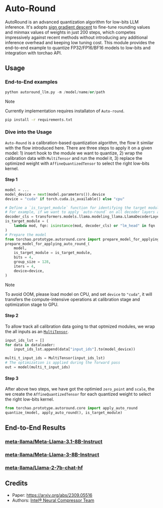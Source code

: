 # Auto-Round

AutoRound is an advanced quantization algorithm for low-bits LLM inference. It's adopts [sign gradient descent](https://arxiv.org/abs/1905.12938) to fine-tune rounding values and minmax values of weights in just 200 steps, which competes impressively against recent methods without introducing any additional inference overhead and keeping low tuning cost. This module provides the end-to-end example to quantize FP32/FP16/BF16 models to low-bits and integration with torchao API.

## Usage

### End-to-End examples

```python
python autoround_llm.py -m /model/name/or/path
```


> [!NOTE]
> Currently implementation requires installaton of `Auto-round`.

```bash
pip install -r requirements.txt
```

### Dive into the Usage
`Auto-Round` is a calibration-based quantization algorithm, the flow it similar with the flow introduced here. There are three steps to apply it on a given model: 1) insert hook to the module we want to quantize, 2) wrap the calibration data with `MultiTensor` and run the model it, 3) replace the optimized weight with `AffineQuantizedTensor` to select the right low-bits kernel.

#### Step 1
```python
model = ...
model_device = next(model.parameters()).device
device = "cuda" if torch.cuda.is_available() else "cpu"

# Define a `is_target_module` function for identifying the target modules that want to be quantized.
# For example, if we want to apply `auto-round` on all decoder layers and `lm-head` of Llama.
decoder_cls = transformers.models.llama.modeling_llama.LlamaDecoderLayer
is_target_module = (
    lambda mod, fqn: isinstance(mod, decoder_cls) or "lm_head" in fqn
)
# Prepare the model 
from torchao.prototype.autoround.core import prepare_model_for_applying_auto_round_
prepare_model_for_applying_auto_round_(
    model,
    is_target_module = is_target_module,
    bits = 4,
    group_size = 128,
    iters = 4,
    device=device,
)
```
> [!NOTE]
> To avoid OOM, please load model on CPU, and set `device` to `"cuda"`, it will transfers the compute-intensive operations at calibration stage and optimization stage to GPU.

#### Step 2 
To allow track all calibration data going to that optmized modules, we wrap the all inputs as an [`MultiTensor`](https://gist.github.com/HDCharles/a1b575bbf8875f994af8a01b225e1227). 
```python
input_ids_lst = []
for data in dataloader:
    input_ids_lst.append(data["input_ids"].to(model_device))

multi_t_input_ids = MultiTensor(input_ids_lst)
# The optimization is applied during the forward pass
out = model(multi_t_input_ids)
```
#### Step 3
After above two steps, we have got the optimied `zero_point` and `scale`, the we create the `AffineQuantizedTensor` 
for each quantized weight to select the right low-bits kernel.

```python
from torchao.prototype.autoround.core import apply_auto_round
quantize_(model, apply_auto_round(), is_target_module)
```

## End-to-End Results
### [meta-llama/Meta-Llama-3.1-8B-Instruct](https://huggingface.co/meta-llama/Meta-Llama-3.1-8B-Instruct)

### [meta-llama/Meta-Llama-3-8B-Instruct](https://huggingface.co/meta-llama/Meta-Llama-3-8B-Instruct)

### [meta-llama/Llama-2-7b-chat-hf](https://huggingface.co/meta-llama/Llama-2-7b-chat-hf)


## Credits

- Paper: https://arxiv.org/abs/2309.05516
- Authors: [Intel® Neural Compressor Team](https://github.com/intel/neural-compressor)
